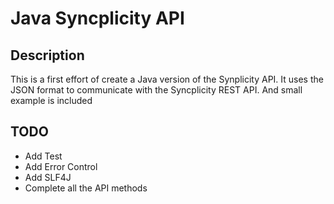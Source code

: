 # Java Syncplicity API

## Description
This is a first effort of create a Java version of the Synplicity API.
It uses the JSON format to communicate with the Syncplicity REST API.
And small example is included

## TODO
- Add Test
- Add Error Control
- Add SLF4J
- Complete all the API methods
